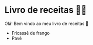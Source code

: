 # Livro de receitas :man_cook:

Olá! Bem vindo ao meu livro de receitas :wave:

- Fricassê de frango
- Pavê
